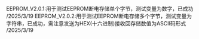 EEPROM_V2.0.1:用于测试EEPROM断电存储单个字节，测试变量为数字，已成功  /2025/3/19
EEPROM_V2.0.2:用于测试EEPROM断电存储多个字节，测试变量为字符串，已成功，需注意发送为HEX(十六进制)接收回存储数值为ASCII码形式  /2025/3/19
